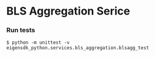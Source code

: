 # BLS Aggregation Serice

### Run tests
```
$ python -m unittest -v eigensdk_python.services.bls_aggregation.blsagg_test
```